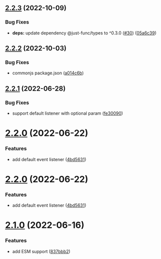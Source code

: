 ## [2.2.3](https://github.com/unional/events-plus/compare/v2.2.2...v2.2.3) (2022-10-09)


### Bug Fixes

* **deps:** update dependency @just-func/types to ^0.3.0 ([#30](https://github.com/unional/events-plus/issues/30)) ([05a6c39](https://github.com/unional/events-plus/commit/05a6c399d41b1969bff45b5310461f6f40632189))

## [2.2.2](https://github.com/unional/events-plus/compare/v2.2.1...v2.2.2) (2022-10-03)


### Bug Fixes

* commonjs package.json ([a014c6b](https://github.com/unional/events-plus/commit/a014c6b0b9b00ca01953841208dd52f8af2311f1))

## [2.2.1](https://github.com/unional/events-plus/compare/v2.2.0...v2.2.1) (2022-06-28)


### Bug Fixes

* support default listener with optional param ([fe30090](https://github.com/unional/events-plus/commit/fe30090564a0019b3484750838e42f60eadbaa49))

# [2.2.0](https://github.com/unional/events-plus/compare/v2.1.0...v2.2.0) (2022-06-22)


### Features

* add default event listener ([4bd5631](https://github.com/unional/events-plus/commit/4bd563123f0cdc93a89160ebc446e08406bf5447))

# [2.2.0](https://github.com/unional/events-plus/compare/v2.1.0...v2.2.0) (2022-06-22)


### Features

* add default event listener ([4bd5631](https://github.com/unional/events-plus/commit/4bd563123f0cdc93a89160ebc446e08406bf5447))

# [2.1.0](https://github.com/unional/events-plus/compare/v2.0.1...v2.1.0) (2022-06-16)


### Features

* add ESM support ([837bbb2](https://github.com/unional/events-plus/commit/837bbb27e2a4f5786a95e59c8869404695b08a55))
